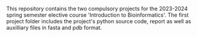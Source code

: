 This repository contains the two compulsory projects for the 2023-2024 spring semester elective course 'Introduction to Bioinformatics'. The first project folder includes the project's python source code, report as well as auxilliary files in fasta and pdb format. 
